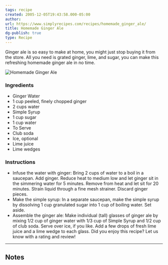 ```yaml
---
tags: recipe 
created: 2005-12-05T19:43:58.000-05:00
author: 
url: https://www.simplyrecipes.com/recipes/homemade_ginger_ale/ 
title: Homemade Ginger Ale
dg-publish: true
type: Recipe
---
```


Ginger ale is so easy to make at home, you might just stop buying it from the store. All you need is grated ginger, lime, and sugar, you can make this refreshing homemade ginger ale in no time.

![Homemade Ginger Ale](https://www.simplyrecipes.com/thmb/q5LEIII9iHuGoq3zPjdT_IXpQkI&#x3D;/1500x0/filters:no_upscale():max_bytes(150000):strip_icc()/Simply-Recipes-Ginger-Ale-LEAD-4-d7bb96ceb994481ab4072f76c0cc1291.jpg)

### Ingredients

- Ginger Water
- 1 cup peeled, finely chopped ginger
- 2 cups water
- Simple Syrup
- 1 cup sugar
- 1 cup water
- To Serve
- Club soda
- Ice, optional
- Lime juice
- Lime wedges

### Instructions

- Infuse the water with ginger: Bring 2 cups of water to a boil in a saucepan. Add ginger. Reduce heat to medium low and let ginger sit in the simmering water for 5 minutes. Remove from heat and let sit for 20 minutes. Strain liquid through a fine mesh strainer. Discard ginger pieces.
- Make the simple syrup: In a separate saucepan, make the simple syrup by dissolving 1 cup granulated sugar into 1 cup of boiling water. Set aside.
- Assemble the ginger ale: Make individual (tall) glasses of ginger ale by mixing 1/2 cup of ginger water with 1/3 cup of Simple Syrup and 1/2 cup of club soda. Serve over ice, if you like. Add a few drops of fresh lime juice and a lime wedge to each glass. Did you enjoy this recipe? Let us know with a rating and review!

-----

## Notes

